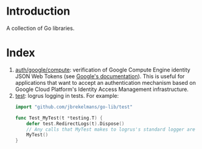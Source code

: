 # Introduction
A collection of Go libraries.

# Index
1. [auth/google/compute](auth/google/compute): verification of Google Compute Engine identity JSON Web Tokens (see [Google's documentation](https://cloud.google.com/compute/docs/instances/verifying-instance-identity#verify_signature)). This is useful for applications that want to accept an authentication mechanism based on Google Cloud Platform's Identity Access Management infrastructure.
1. [test](test): logrus logging in tests. For example:
    ```go
    import "github.com/jbrekelmans/go-lib/test"
    
    func Test_MyTest(t *testing.T) {
        defer test.RedirectLogs(t).Dispose()
        // Any calls that MyTest makes to logrus's standard logger are forwarded to t.Logf.
        MyTest()
    }
    ```
